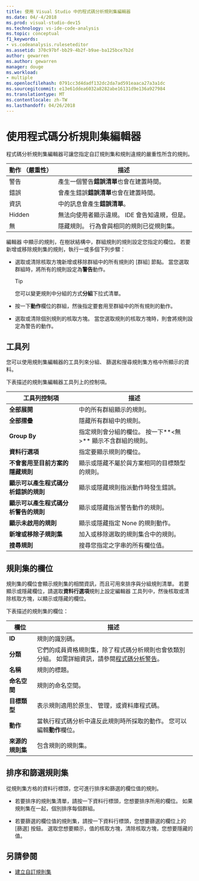 ```yaml
---
title: 使用 Visual Studio 中的程式碼分析規則集編輯器
ms.date: 04/-4/2018
ms.prod: visual-studio-dev15
ms.technology: vs-ide-code-analysis
ms.topic: conceptual
f1_keywords:
- vs.codeanalysis.ruleseteditor
ms.assetid: 370c97bf-bb29-4b2f-b9ae-ba125bce7b2d
author: gewarren
ms.author: gewarren
manager: douge
ms.workload:
- multiple
ms.openlocfilehash: 0791cc3d4dadf132dc2da7ad591eaaca27a3a1dc
ms.sourcegitcommit: e13e61ddea6032a8282abe16131d9e136a927984
ms.translationtype: MT
ms.contentlocale: zh-TW
ms.lasthandoff: 04/26/2018
---
```

# <a name="use-the-code-analysis-rule-set-editor"></a>使用程式碼分析規則集編輯器

程式碼分析規則集編輯器可讓您指定自訂規則集和規則違規的嚴重性所含的規則。

|動作 （嚴重性）|描述|
|-|-|
|警告|產生一個警告**錯誤清單**也會在建置時間。|
|錯誤|會產生錯誤**錯誤清單**也會在建置時間。|
|資訊|中的訊息會產生**錯誤清單**。|
|Hidden|無法向使用者顯示違規。 IDE 會告知違規，但是。|
|無|隱藏規則。 行為會與相同的規則已從規則集。|

編輯器 中顯示的規則，在樹狀結構中，群組規則的規則設定您指定的欄位。 若要新增或移除規則集的規則，執行一或多個下列步驟：

- 選取或清除核取方塊新增或移除群組中的所有規則的 [群組] 節點。 當您選取群組時，將所有的規則設定為**警告**動作。

   > [!TIP]
   > 您可以變更規則中分組的方式**分組**下拉式清單。

- 按一下**動作**欄位的群組，然後指定要套用至群組中的所有規則的動作。

- 選取或清除個別規則的核取方塊。 當您選取規則的核取方塊時，則會將規則設定為警告的動作。

## <a name="toolbar"></a>工具列

您可以使用規則集編輯器的工具列來分組、 篩選和搜尋規則集方格中所顯示的資料。

下表描述的規則集編輯器工具列上的控制項。

|工具列控制項|描述|
|---------------------|-----------------|
|**全部展開**|中的所有群組顯示的規則。|
|**全部摺疊**|隱藏所有群組中的規則。|
|**Group By**|指定規則會分組的欄位。 按一下**\<無 >** 顯示不含群組的規則。|
|**資料行選項**|指定要顯示規則的欄位。|
|**不會套用至目前方案的隱藏規則**|顯示或隱藏不屬於與方案相同的目標類型的規則。|
|**顯示可以產生程式碼分析錯誤的規則**|顯示或隱藏規則指派動作時發生錯誤。|
|**顯示可以產生程式碼分析警告的規則**|顯示或隱藏指派警告動作的規則。|
|**顯示未啟用的規則**|顯示或隱藏指定 None 的規則動作。|
|**新增或移除子規則集**|加入或移除選取的規則集合中的規則。|
|**搜尋規則**|搜尋您指定之字串的所有欄位值。|

## <a name="rule-set-fields"></a>規則集的欄位

規則集的欄位會顯示規則集的相關資訊，而且可用來排序與分組規則清單。 若要顯示或隱藏欄位，請選取**資料行選項**規則上設定編輯器 工具列中，然後核取或清除核取方塊，以顯示或隱藏的欄位。

下表描述的規則集的欄位：

|欄位|描述|
|-----------|-----------------|
|**ID**|規則的識別碼。|
|**分類**|它們的成員資格規則集，除了程式碼分析規則也會依類別分組。 如需詳細資訊，請參閱[程式碼分析警告](../code-quality/code-analysis-for-managed-code-warnings.md)。|
|**名稱**|規則的標題。|
|**命名空間**|規則的命名空間。|
|**目標類型**|表示規則適用於原生、 管理，或資料庫程式碼。|
|**動作**|當執行程式碼分析中違反此規則時所採取的動作。 您可以編輯**動作**欄位。|
|**來源的規則集**|包含規則的規則集。|

## <a name="sort-and-filter-rule-sets"></a>排序和篩選規則集

從規則集方格的資料行標頭，您可進行排序和篩選的欄位值的規則。

- 若要排序的規則集清單，請按一下資料行標頭，您想要排序所用的欄位。 如果規則集在一起，個別排序每個群組。

- 若要篩選的欄位值的規則集，請按一下資料行標頭，您想要篩選的欄位上的 [篩選] 按鈕。 選取您想要顯示，值的核取方塊，清除核取方塊，您想要隱藏的值。

## <a name="see-also"></a>另請參閱

- [建立自訂規則集](../code-quality/how-to-create-a-custom-rule-set.md)